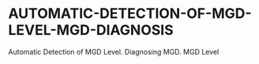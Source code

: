 # AUTOMATIC-DETECTION-OF-MGD-LEVEL-MGD-DIAGNOSIS
Automatic Detection of MGD Level. Diagnosing MGD. MGD Level
